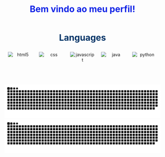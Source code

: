 <h1 align="center" style="color: #1124e6;">Bem vindo ao meu perfil!</h1>


<div align="center">
  <div style="display: inline-block; text-align: center;">
    <h1 style="color: #003366;">Languages</h1>
    <div style="display: flex; flex-wrap: wrap; justify-content: center;">
      <img height="80" width="80" alt="html5" src="https://cdn.jsdelivr.net/gh/devicons/devicon@latest/icons/html5/html5-original-wordmark.svg" style="margin: 10px"/>
      <img height="80" width="80" alt="css" src="https://cdn.jsdelivr.net/gh/devicons/devicon@latest/icons/css3/css3-original-wordmark.svg" style="margin: 10px"/>
      <img height="80" width="80" alt="javascript" src="https://cdn.jsdelivr.net/gh/devicons/devicon@latest/icons/javascript/javascript-original.svg" style="margin: 10px"/>
      <img height="80" width="80" alt="java" src="https://cdn.jsdelivr.net/gh/devicons/devicon@latest/icons/java/java-plain-wordmark.svg" style="margin: 10px"/>
      <img height="80" width="80" alt="python" src="https://cdn.jsdelivr.net/gh/devicons/devicon@latest/icons/python/python-original.svg" style="margin: 10px;"/>

![Snake animation](https://github.com/aluisiodev/aluisiodev/blob/output/github-snake-light.svg#gh-light-mode-only)
![Snake animation](https://github.com/aluisiodev/aluisiodev/blob/output/github-snake-dark.svg#gh-dark-mode-only)
